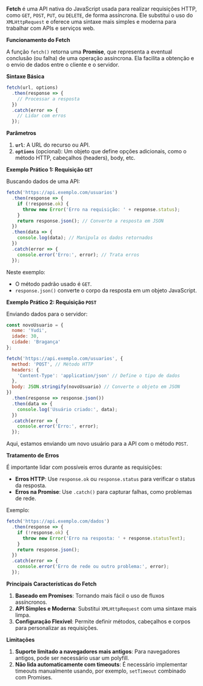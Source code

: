 **Fetch** é uma API nativa do JavaScript usada para realizar requisições HTTP, como `GET`, `POST`, `PUT`, ou `DELETE`, de forma assíncrona. Ele substitui o uso do `XMLHttpRequest` e oferece uma sintaxe mais simples e moderna para trabalhar com APIs e serviços web.

**Funcionamento do Fetch**

A função `fetch()` retorna uma **Promise**, que representa a eventual conclusão (ou falha) de uma operação assíncrona. Ela facilita a obtenção e o envio de dados entre o cliente e o servidor.

**Sintaxe Básica**

```jsx
fetch(url, options)
  .then(response => {
    // Processar a resposta
  })
  .catch(error => {
    // Lidar com erros
  });
```

**Parâmetros**

1. **`url`**: A URL do recurso ou API.
2. **`options`** (opcional): Um objeto que define opções adicionais, como o método HTTP, cabeçalhos (headers), body, etc.

**Exemplo Prático 1: Requisição `GET`**

Buscando dados de uma API:

```jsx
fetch('https://api.exemplo.com/usuarios')
  .then(response => {
    if (!response.ok) {
      throw new Error('Erro na requisição: ' + response.status);
    }
    return response.json(); // Converte a resposta em JSON
  })
  .then(data => {
    console.log(data); // Manipula os dados retornados
  })
  .catch(error => {
    console.error('Erro:', error); // Trata erros
  });
```

Neste exemplo:

- O método padrão usado é `GET`.
- `response.json()` converte o corpo da resposta em um objeto JavaScript.

**Exemplo Prático 2: Requisição `POST`**

Enviando dados para o servidor:

```jsx
const novoUsuario = {
  nome: 'Yudi',
  idade: 30,
  cidade: 'Bragança'
};

fetch('https://api.exemplo.com/usuarios', {
  method: 'POST', // Método HTTP
  headers: {
    'Content-Type': 'application/json' // Define o tipo de dados
  },
  body: JSON.stringify(novoUsuario) // Converte o objeto em JSON
})
  .then(response => response.json())
  .then(data => {
    console.log('Usuário criado:', data);
  })
  .catch(error => {
    console.error('Erro:', error);
  });
```

Aqui, estamos enviando um novo usuário para a API com o método `POST`.

**Tratamento de Erros**

É importante lidar com possíveis erros durante as requisições:

- **Erros HTTP**: Use `response.ok` ou `response.status` para verificar o status da resposta.
- **Erros na Promise**: Use `.catch()` para capturar falhas, como problemas de rede.

Exemplo:

```jsx
fetch('https://api.exemplo.com/dados')
  .then(response => {
    if (!response.ok) {
      throw new Error('Erro na resposta: ' + response.statusText);
    }
    return response.json();
  })
  .catch(error => {
    console.error('Erro de rede ou outro problema:', error);
  });
```

**Principais Características do Fetch**

1. **Baseado em Promises**: Tornando mais fácil o uso de fluxos assíncronos.
2. **API Simples e Moderna**: Substitui `XMLHttpRequest` com uma sintaxe mais limpa.
3. **Configuração Flexível**: Permite definir métodos, cabeçalhos e corpos para personalizar as requisições.

**Limitações**

1. **Suporte limitado a navegadores mais antigos**: Para navegadores antigos, pode ser necessário usar um polyfill.
2. **Não lida automaticamente com timeouts**: É necessário implementar timeouts manualmente usando, por exemplo, `setTimeout` combinado com Promises.